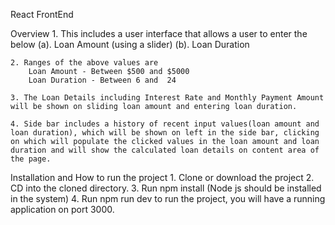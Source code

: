 React FrontEnd 

Overview 
    1. This includes a user interface that allows a user to enter the below 
        (a). Loan Amount (using a slider)
        (b). Loan Duration 

    2. Ranges of the above values are
        Loan Amount - Between $500 and $5000
        Loan Duration - Between 6 and  24

    3. The Loan Details including Interest Rate and Monthly Payment Amount will be shown on sliding loan amount and entering loan duration.
    
    4. Side bar includes a history of recent input values(loan amount and loan duration), which will be shown on left in the side bar, clicking on which will populate the clicked values in the loan amount and loan duration and will show the calculated loan details on content area of the page.


Installation and How to run the project 
    1. Clone or download the project 
    2. CD into the cloned directory.
    3. Run npm install (Node js should be installed in the system)
    4. Run npm run dev to run the project, you will have a running application on port 3000.
    
